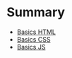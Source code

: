 # Summary

* [Basics HTML](html/basics.md)
* [Basics CSS](css/basics.md)
* [Basics JS](js/basics.md)